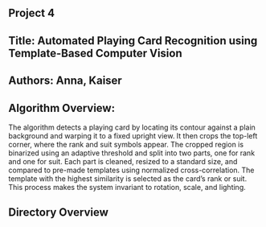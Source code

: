 ## Project 4 
## Title: Automated Playing Card Recognition using Template-Based Computer Vision
## Authors: Anna, Kaiser
## Algorithm Overview:
The algorithm detects a playing card by locating its contour against a plain background and warping it to a fixed upright view. It then crops the top-left corner, where the rank and suit symbols appear. The cropped region is binarized using an adaptive threshold and split into two parts, one for rank and one for suit. Each part is cleaned, resized to a standard size, and compared to pre-made templates using normalized cross-correlation. The template with the highest similarity is selected as the card’s rank or suit. This process makes the system invariant to rotation, scale, and lighting.

## Directory Overview

